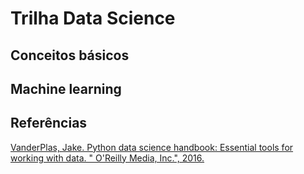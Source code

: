 # Trilha Data Science 

## Conceitos básicos 

## Machine learning 

## Referências 

[VanderPlas, Jake. Python data science handbook: Essential tools for working with data. " O'Reilly Media, Inc.", 2016.](https://jakevdp.github.io/PythonDataScienceHandbook/) 
